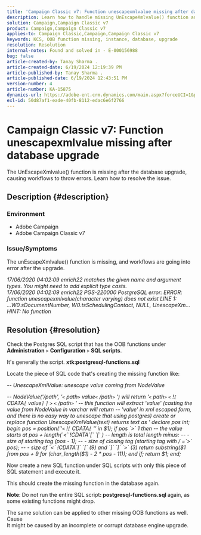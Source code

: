 ```yaml
---
title: 'Campaign Classic v7: Function unescapexmlvalue missing after database upgrade'
description: Learn how to handle missing UnEscapeXmlvalue() function and workflows encountering errors after the upgrade.
solution: Campaign,Campaign Classic v7
product: Campaign,Campaign Classic v7
applies-to: Campaign Classic,Campaign,Campaign Classic v7
keywords: KCS, OOB function missing, instance, database, upgrade
resolution: Resolution
internal-notes: Found and solved in - E-000156988
bug: false
article-created-by: Tanay Sharma .
article-created-date: 6/19/2024 12:19:39 PM
article-published-by: Tanay Sharma .
article-published-date: 6/19/2024 12:43:51 PM
version-number: 4
article-number: KA-15875
dynamics-url: https://adobe-ent.crm.dynamics.com/main.aspx?forceUCI=1&pagetype=entityrecord&etn=knowledgearticle&id=56b14c2d-362e-ef11-840b-6045bd0065b6
exl-id: 50d87af1-eade-40fb-8112-edac6e6f2766
---
```

# Campaign Classic v7: Function unescapexmlvalue missing after database upgrade


The UnEscapeXmlvalue() function is missing after the database upgrade, causing workflows to throw errors. Learn how to resolve the issue.

## Description {#description}


### Environment

- Adobe Campaign
- Adobe Campaign Classic v7


### Issue/Symptoms

The unEscapeXmlvalue() function is missing, and workflows are going into error after the upgrade.

*17/06/2020 04:02:09 enrich22 matches the given name and argument types. You might need to add explicit type casts. 
<br>17/06/2020 04:02:09 enrich22 PGS-220000 PostgreSQL error: ERROR: function unescapexmlvalue(character varying) does not exist LINE 1: ...W0.sDocumentNumber, W0.tsSchedulingContact, NULL, UnescapeXm...  HINT: No function*


## Resolution {#resolution}


Check the Postgres SQL script that has the OOB functions under <b>Administration</b> `>`  <b>Configuration</b> `>`  <b>SQL scripts</b>.

It's generally the script. <b>xtk:postgresql-functions.sql</b>

Locate the piece of SQL code that's creating the missing function like:

*-- UnescapeXmlValue: unescape value coming from NodeValue*

*-- NodeValue('/path', '`<` path`>` value`<` /path`>` ') will return '`<` path`>` `<` !`[` CDATA`[` value`]` `]` `>` `<` /path`>` '
-- this function will extract 'value' (casting the value from NodeValue in varchar will return
-- 'value' in xml escaped form, and there is no easy way to unescape that using postgres)
create or replace function UnescapeXmlValue(text) returns text as '
declare
 pos int;
begin
 pos = position(''`<` !`[` CDATA`[` '' in $1);
 if pos `>`  1
 then
 -- the value starts at pos + length(`<` !CDATA`[` `[` )
 -- length is total length minus:
 -- - size of starting tag (pos - 1);
 -- - size of closing tag (starting tag with / =`>`  pos);
 -- - size of `<` !CDATA`[` `[`  (9) and `]` `]` `>`  (3)
 return substring($1 from pos + 9 for (char_length($1) - 2 \* pos - 11));
 end if;
 return $1;
end;*

Now create a new SQL function under SQL scripts with only this piece of SQL statement and execute it.

This should create the missing function in the database again.

<b>Note</b>: Do not run the entire SQL script<b>: postgresql-functions.sql </b>again, as some existing functions might drop.

The same solution can be applied to other missing OOB functions as well.
<br>Cause<br>
It might be caused by an incomplete or corrupt database engine upgrade.
